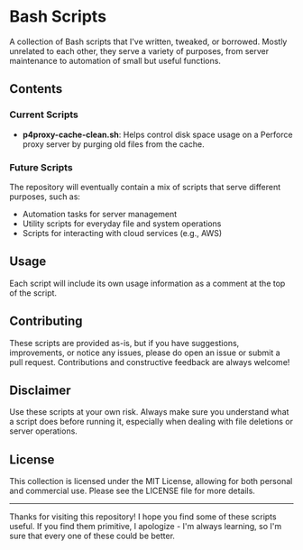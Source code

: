 # Bash Scripts

A collection of Bash scripts that I've written, tweaked, or borrowed. Mostly unrelated to each other, they serve a variety of purposes, from server maintenance to automation of small but useful functions.

## Contents

### Current Scripts

- **p4proxy-cache-clean.sh**: Helps control disk space usage on a Perforce proxy server by purging old files from the cache.

### Future Scripts

The repository will eventually contain a mix of scripts that serve different purposes, such as:
- Automation tasks for server management
- Utility scripts for everyday file and system operations
- Scripts for interacting with cloud services (e.g., AWS)

## Usage

Each script will include its own usage information as a comment at the top of the script.

## Contributing

These scripts are provided as-is, but if you have suggestions, improvements, or notice any issues, please do open an issue or submit a pull request. Contributions and constructive feedback are always welcome!

## Disclaimer

Use these scripts at your own risk. Always make sure you understand what a script does before running it, especially when dealing with file deletions or server operations.

## License

This collection is licensed under the MIT License, allowing for both personal and commercial use. Please see the LICENSE file for more details.

---

Thanks for visiting this repository! I hope you find some of these scripts useful. If you find them primitive, I apologize - I'm always learning, so I'm sure that every one of these could be better.

